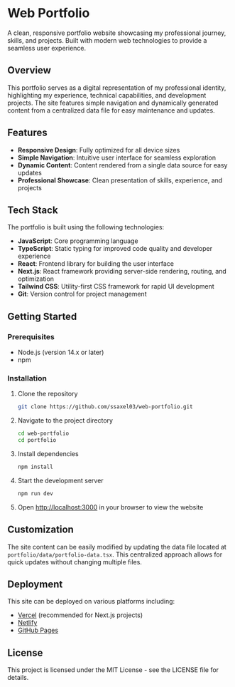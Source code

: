 # Web Portfolio

A clean, responsive portfolio website showcasing my professional journey, skills, and projects. Built with modern web technologies to provide a seamless user experience.

## Overview

This portfolio serves as a digital representation of my professional identity, highlighting my experience, technical capabilities, and development projects. The site features simple navigation and dynamically generated content from a centralized data file for easy maintenance and updates.

## Features

- **Responsive Design**: Fully optimized for all device sizes
- **Simple Navigation**: Intuitive user interface for seamless exploration
- **Dynamic Content**: Content rendered from a single data source for easy updates
- **Professional Showcase**: Clean presentation of skills, experience, and projects

## Tech Stack

The portfolio is built using the following technologies:

- **JavaScript**: Core programming language
- **TypeScript**: Static typing for improved code quality and developer experience
- **React**: Frontend library for building the user interface
- **Next.js**: React framework providing server-side rendering, routing, and optimization
- **Tailwind CSS**: Utility-first CSS framework for rapid UI development
- **Git**: Version control for project management

## Getting Started

### Prerequisites

- Node.js (version 14.x or later)
- npm

### Installation

1. Clone the repository
   ```bash
   git clone https://github.com/ssaxel03/web-portfolio.git
   ```

2. Navigate to the project directory
   ```bash
   cd web-portfolio
   cd portfolio
   ```

3. Install dependencies
   ```bash
   npm install
   ```

4. Start the development server
   ```bash
   npm run dev
   ```

5. Open [http://localhost:3000](http://localhost:3000) in your browser to view the website

## Customization

The site content can be easily modified by updating the data file located at `portfolio/data/portfolio-data.tsx`. This centralized approach allows for quick updates without changing multiple files.

## Deployment

This site can be deployed on various platforms including:

- [Vercel](https://vercel.com/) (recommended for Next.js projects)
- [Netlify](https://www.netlify.com/)
- [GitHub Pages](https://pages.github.com/)

## License

This project is licensed under the MIT License - see the LICENSE file for details.

